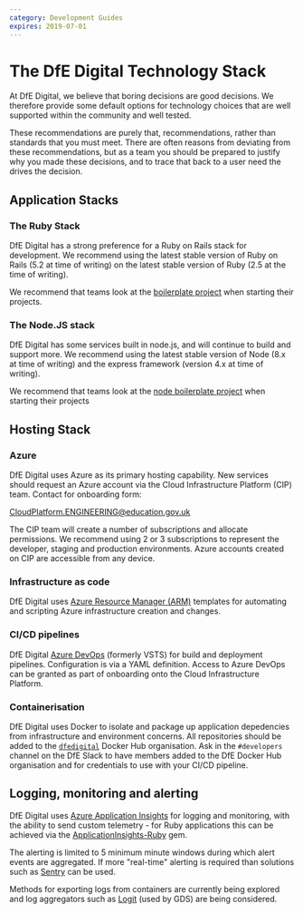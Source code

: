 ```yaml
---
category: Development Guides
expires: 2019-07-01
---
```


# The DfE Digital Technology Stack

At DfE Digital, we believe that boring decisions are good decisions.  We therefore provide some default options for technology choices that are well supported within the community and well tested.

These recommendations are purely that, recommendations, rather than standards that you must meet.  There are often reasons from deviating from these recommendations, but as a team you should be prepared to justify why you made these decisions, and to trace that back to a user need the drives the decision.

## Application Stacks
### The Ruby Stack

DfE Digital has a strong preference for a Ruby on Rails stack for development.  We recommend using the latest stable version of Ruby on Rails (5.2 at time of writing) on the latest stable version of Ruby (2.5 at the time of writing).

We recommend that teams look at the [boilerplate project](https://github.com/DFE-Digital/govuk-rails-boilerplate) when starting their projects.

### The Node.JS stack

DfE Digital has some services built in node.js, and will continue to build and support more.  We recommend using the latest stable version of Node (8.x at time of writing) and the express framework (version 4.x at time of writing).

We recommend that teams look at the [node boilerplate project](https://github.com/DFE-Digital/login.dfe.node-boilerplate) when starting their projects

## Hosting Stack
### Azure

DfE Digital uses Azure as its primary hosting capability. New services should request an Azure account via the Cloud Infrastructure Platform (CIP) team. Contact for onboarding form:

<CloudPlatform.ENGINEERING@education.gov.uk>

The CIP team will create a number of subscriptions and allocate permissions.  We recommend using 2 or 3 subscriptions to represent the developer, staging and production environments. Azure accounts created on CIP are accessible from any device.

### Infrastructure as code

DfE Digital uses [Azure Resource Manager (ARM)](https://docs.microsoft.com/en-us/azure/azure-resource-manager/resource-group-authoring-templates) templates for automating and scripting Azure infrastructure creation and changes.

### CI/CD pipelines

DfE Digital [Azure DevOps](https://azure.microsoft.com/en-gb/services/devops/) (formerly VSTS) for build and deployment pipelines. Configuration is via a YAML definition. Access to Azure DevOps can be granted as part of onboarding onto the Cloud Infrastructure Platform.

### Containerisation

DfE Digital uses Docker to isolate and package up application depedencies from infrastructure and environment concerns. All repositories should be added to the [`dfedigital`](https://hub.docker.com/u/dfedigital) Docker Hub organisation. Ask in the `#developers` channel on the DfE Slack to have members added to the DfE Docker Hub organisation and for credentials to use with your CI/CD pipeline.

## Logging, monitoring and alerting

DfE Digital uses [Azure Application Insights](https://docs.microsoft.com/en-us/azure/azure-monitor/app/app-insights-overview) for logging and monitoring, with the ability to send custom telemetry - for Ruby applications this can be achieved via the [ApplicationInsights-Ruby](https://github.com/Microsoft/ApplicationInsights-Ruby) gem.

The alerting is limited to 5 minimum minute windows during which alert events are aggregated. If more "real-time" alerting is required than solutions such as [Sentry](https://sentry.io/welcome/) can be used.

Methods for exporting logs from containers are currently being explored and log aggregators such as [Logit](https://logit.io/) (used by GDS) are being considered.
